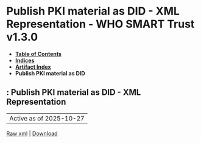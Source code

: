 # Publish PKI material as DID - XML Representation - WHO SMART Trust v1.3.0

* [**Table of Contents**](toc.md)
* [**Indices**](indices.md)
* [**Artifact Index**](artifacts.md)
* **Publish PKI material as DID**

## : Publish PKI material as DID - XML Representation

| |
| :--- |
| Active as of 2025-10-27 |

[Raw xml](Requirements-PublishPKIMaterialDID.xml) | [Download](Requirements-PublishPKIMaterialDID.xml)

